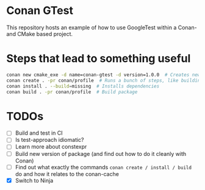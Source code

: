 # Conan GTest

This repository hosts an example of how to use GoogleTest within a Conan- and CMake based project.

# Steps that lead to something useful

``` bash
conan new cmake_exe -d name=conan-gtest -d version=1.0.0  # Creates new conan-package
conan create . -pr conan/profile  # Runs a bunch of steps, like building and testing the package
conan install . --build=missing  # Installs dependencies
conan build . -pr conan/profile  # Build package
```

# TODOs

- [ ] Build and test in CI
- [ ] Is test-approach idiomatic?
- [ ] Learn more about constexpr
- [ ] Build new version of package (and find out how to do it cleanly with Conan)
- [ ] Find out what exactly the commands `conan create / install / build` do and how it relates to the conan-cache
- [x] Switch to Ninja
